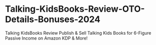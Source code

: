 # Talking-KidsBooks-Review-OTO-Details-Bonuses-2024
Talking KidsBooks Review Publish &amp; Sell Talking Kids Books for 6-Figure Passive Income on Amazon KDP &amp; More!

